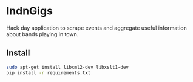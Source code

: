 # lndnGigs

Hack day application to scrape events and aggregate useful information about bands playing in town.

## Install

```bash
sudo apt-get install libxml2-dev libxslt1-dev
pip install -r requirements.txt
```